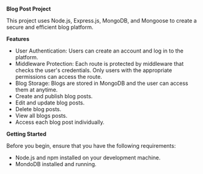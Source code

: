 **Blog Post Project**

This project uses Node.js, Express.js, MongoDB, and Mongoose to create a secure and efficient blog platform.

**Features**

- User Authentication: Users can create an account and log in to the platform.
- Middleware Protection: Each route is protected by middleware that checks the user's credentials. Only users with the appropriate permissions can access the route.
- Blog Storage: Blogs are stored in MongoDB and the user can access them at anytime.
- Create and publish blog posts.
- Edit and update blog posts.
- Delete blog posts.
- View all blogs posts.
- Access each blog post individually.

**Getting Started**

Before you begin, ensure that you have the following requirements:

- Node.js and npm installed on your development machine.
- MondoDB installed and running.
